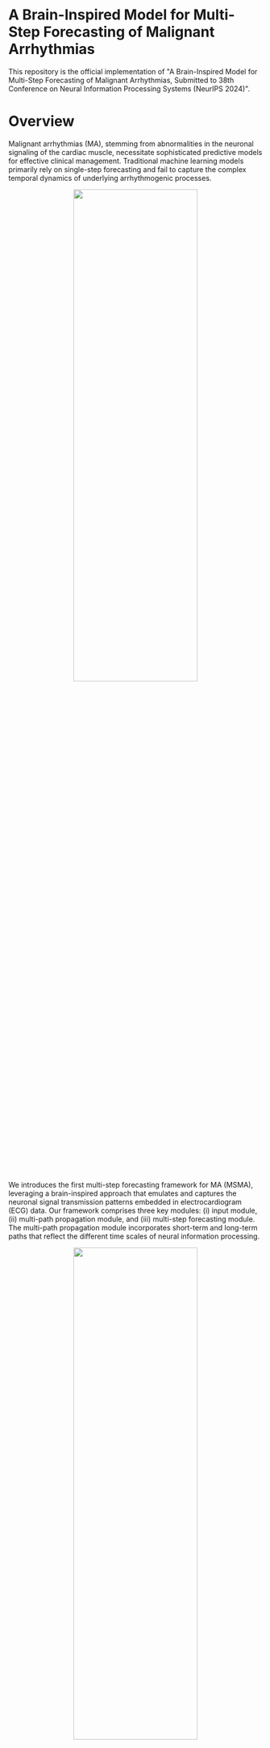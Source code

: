 # A Brain-Inspired Model for Multi-Step Forecasting of Malignant Arrhythmias
This repository is the official implementation of "A Brain-Inspired Model for Multi-Step Forecasting of Malignant Arrhythmias, Submitted to 38th Conference on Neural Information Processing Systems (NeurIPS 2024)".

# Overview
Malignant arrhythmias (MA), stemming from abnormalities in the neuronal signaling of the cardiac muscle, necessitate sophisticated predictive models for effective clinical management. Traditional machine learning models primarily rely on single-step forecasting and fail to capture the complex temporal dynamics of underlying arrhythmogenic processes. 

<p align="center"><img src=https://github.com/multistepMA/brain-inspiredMSMA/assets/170433512/5f21acbd-865e-47d7-880d-28dbc218fb8a width="70%" height="50%"></p>

We introduces the first multi-step forecasting framework for MA (MSMA), leveraging a brain-inspired approach that emulates and captures the neuronal signal transmission patterns embedded in electrocardiogram (ECG) data. Our framework comprises three key modules: (i) input module, (ii) multi-path propagation module, and (iii) multi-step forecasting module. The multi-path propagation module incorporates short-term and long-term paths that reflect the different time scales of neural information processing. 


<p align="center"><img src = https://github.com/multistepMA/brain-inspiredMSMA/assets/170433512/457fbdb5-3382-40e5-b207-a3d8bd2ea014 width="70%" height="50%"></p>

<p align="center"><img src = https://github.com/multistepMA/brain-inspiredMSMA/assets/170433512/28b06a5d-1e9d-4cf7-ab62-c6d646c77913 width="70%" height="50%"></p>




# Requirements
To install requirements:

```bash
pip install -r requirements.txt
```


# Dataset
1. MIT-BIH Malignant Ventricular Ectopy Database (MADB): https://physionet.org/content/vfdb/1.0.0/
2. Sudden Cardiac Death Holter Database (SCHDB): https://physionet.org/content/sddb/1.0.0/

To process dataset as mentioned above, run this command:
For MADB:
```bash
python preprocessing_MADB.py --path <path_to_data> --outpath <path_to_processed_data>
```

For SCHDB:
```bash
python preprocessing_SCHDB.py --path <path_to_data> --outpath <path_to_processed_data>
```

- path_to_data: original dataset path
- path_to_processed_data: save path of processed dataset
 

# Training
To train the model in the paper, run this command:
```bash
python train.py --path <path_to_data> --model_save_dir <drectory_saved_model> --outpath <path_to_processed_data> --model_name <model_name_saved>
```

# Evaluation
To evaluate the model in the paper, run this command:
```bash
python evaluate.py --path <path_to_data> --model_save_dir <drectory_saved_model> --outpath <path_to_processed_data> --model_name <model_name_saved>
```

# Results
Evaluated on two benchmark datasets, our model outperforms existing state-of-the-art models and baseline multi-step models in both short-term and long-term forecasting tasks. The results not only demonstrate the potential of our model in providing a robust clinical tool for fine-grained arrhythmia intervention but also offer valuable insights for advancing multi-step forecasting in other applications.

<p align="center"><img src = https://github.com/multistepMA/brain-inspiredMSMA/assets/170433512/d077dafd-bbcc-4b21-b129-d9c16e910872 width="70%" height="50%"></p>
<p align="center"><img src = https://github.com/multistepMA/brain-inspiredMSMA/assets/170433512/5276c092-63d8-4c05-a908-39a6ed3f680c width="70%" height="50%"></p>
<p align="center"><img src = https://github.com/multistepMA/brain-inspiredMSMA/assets/170433512/f1358678-3c57-476c-bff4-d73ed108c999  width="70%" height="50%"></p>

